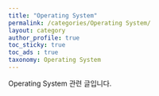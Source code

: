 ```yaml
---
title: "Operating System"
permalink: /categories/Operating System/
layout: category
author_profile: true
toc_sticky: true
toc_ads : true
taxonomy: Operating System
---
```


Operating System 관련 글입니다.